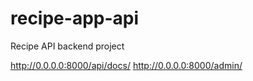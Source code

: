 # recipe-app-api
Recipe API backend project

http://0.0.0.0:8000/api/docs/
http://0.0.0.0:8000/admin/

